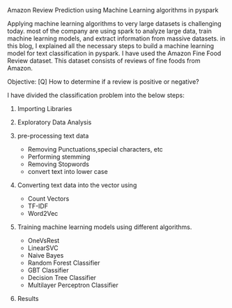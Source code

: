 Amazon Review Prediction using Machine Learning algorithms in pyspark

Applying machine learning algorithms to very large datasets is challenging today. most of the company are using spark to analyze large data, train machine learning models, and extract information from massive datasets. in this blog, I explained all the necessary steps to build a machine learning model for text classification in pyspark.
I have used the Amazon Fine Food Review dataset. This dataset consists of reviews of fine foods from Amazon.

Objective:
[Q] How to determine if a review is positive or negative?

I have divided the classification problem into the below steps:
1. Importing Libraries
2. Exploratory Data Analysis
3. pre-processing text data

     -  Removing Punctuations,special characters, etc
     -  Performing stemming
     -  Removing Stopwords
     -  convert text into lower case 
4. Converting text data into the vector using 
     - Count Vectors
     - TF-IDF
     - Word2Vec
5. Training machine learning models using different algorithms.
     -  OneVsRest
     -  LinearSVC
     -  Naive Bayes
     -  Random Forest Classifier
     -  GBT Classifier
     -  Decision Tree Classifier
     -  Multilayer Perceptron Classifier
6. Results
